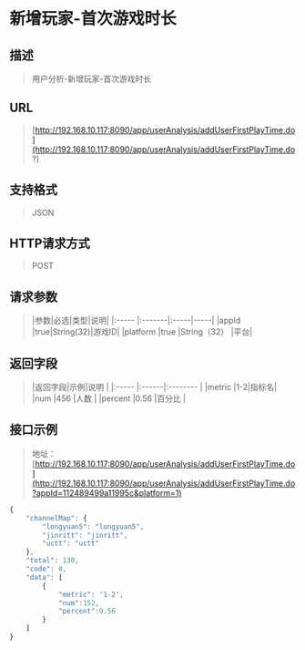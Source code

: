 # 新增玩家-首次游戏时长

## 描述
> 用户分析-新增玩家-首次游戏时长

## URL
>[http://192.168.10.117:8090/app/userAnalysis/addUserFirstPlayTime.do](http://192.168.10.117:8090/app/userAnalysis/addUserFirstPlayTime.do?)

## 支持格式
> JSON

## HTTP请求方式
> POST

## 请求参数
>|参数|必选|类型|说明|
|:-----  |:-------|:-----|-----|
|appId  |true|String(32)|游戏ID|
|platform   |true   |String（32） |平台|
 
## 返回字段
> |返回字段|示例|说明           |
|:-----   |:------|:--------    |
|metric   |1-2|指标名|
|num    |456   |人数    |
|percent  |0.56   |百分比     |


## 接口示例
>地址：[http://192.168.10.117:8090/app/userAnalysis/addUserFirstPlayTime.do](http://192.168.10.117:8090/app/userAnalysis/addUserFirstPlayTime.do?appId=112489499a11995c&platform=1)
``` javascript
{
    "channelMap": {
        "longyuan5": "longyuan5",
        "jinritt": "jinritt",
        "uctt": "uctt"
    },
    "total": 130,
    "code": 0,
    "data": [
        {
            "metric": '1-2',
            "num":152,
            "percent":0.56
        }
    ]
}
```
